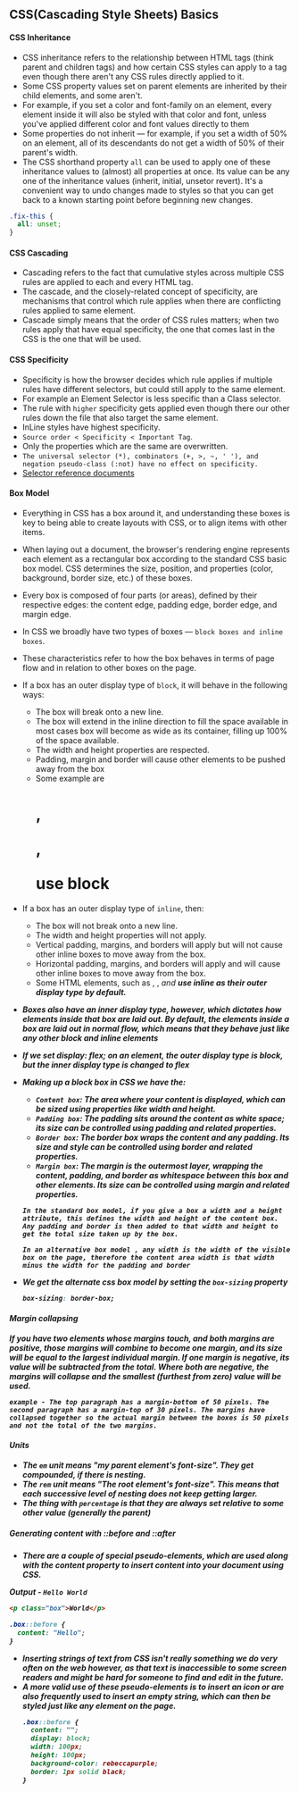 ## CSS(Cascading Style Sheets) Basics

#### CSS Inheritance

- CSS inheritance refers to the relationship between HTML tags (think parent and children tags) and how certain CSS styles can apply to a tag even though there aren't any CSS rules directly applied to it.
- Some CSS property values set on parent elements are inherited by their child elements, and some aren't.
- For example, if you set a color and font-family on an element, every element inside it will also be styled with that color and font, unless you've applied different color and font values directly to them
- Some properties do not inherit — for example, if you set a width of 50% on an element, all of its descendants do not get a width of 50% of their parent's width.
- The CSS shorthand property `all` can be used to apply one of these inheritance values to (almost) all properties at once. Its value can be any one of the inheritance values (inherit, initial, unsetor revert). It's a convenient way to undo changes made to styles so that you can get back to a known starting point before beginning new changes.

```css
.fix-this {
  all: unset;
}
```

#### CSS Cascading

- Cascading refers to the fact that cumulative styles across multiple CSS rules are applied to each and every HTML tag.
- The cascade, and the closely-related concept of specificity, are mechanisms that control which rule applies when there are conflicting rules applied to same element.
- Cascade simply means that the order of CSS rules matters; when two rules apply that have equal specificity, the one that comes last in the CSS is the one that will be used.

#### CSS Specificity

- Specificity is how the browser decides which rule applies if multiple rules have different selectors, but could still apply to the same element.
- For example an Element Selector is less specific than a Class selector.
- The rule with `higher` specificity gets applied even though there our other rules down the file that also target the same element.
- InLine styles have highest specificity.
- `Source order < Specificity < Important Tag`.
- Only the properties which are the same are overwritten.
- `The universal selector (*), combinators (+, >, ~, ' '), and negation pseudo-class (:not) have no effect on specificity.`
- [Selector reference documents](https://developer.mozilla.org/en-US/docs/Web/CSS/CSS_Selectors)

#### Box Model

- Everything in CSS has a box around it, and understanding these boxes is key to being able to create layouts with CSS, or to align items with other items.
- When laying out a document, the browser's rendering engine represents each element as a rectangular box according to the standard CSS basic box model. CSS determines the size, position, and properties (color, background, border size, etc.) of these boxes.
- Every box is composed of four parts (or areas), defined by their respective edges: the content edge, padding edge, border edge, and margin edge.
- In CSS we broadly have two types of boxes — `block boxes and inline boxes`.
- These characteristics refer to how the box behaves in terms of page flow and in relation to other boxes on the page.
- If a box has an outer display type of `block`, it will behave in the following ways:
  - The box will break onto a new line.
  - The box will extend in the inline direction to fill the space available in most cases box will become as wide as its container, filling up 100% of the space available.
  - The width and height properties are respected.
  - Padding, margin and border will cause other elements to be pushed away from the box
  - Some example are <h1>, <p>, <div> use block
- If a box has an outer display type of `inline`, then:
  - The box will not break onto a new line.
  - The width and height properties will not apply.
  - Vertical padding, margins, and borders will apply but will not cause other inline boxes to move away from the box.
  - Horizontal padding, margins, and borders will apply and will cause other inline boxes to move away from the box.
  - Some HTML elements, such as <a>, <span>, <em> and <strong> use inline as their outer display type by default.
- Boxes also have an inner display type, however, which dictates how elements inside that box are laid out. By default, the elements inside a box are laid out in normal flow, which means that they behave just like any other block and inline elements
- If we set display: flex; on an element, the outer display type is block, but the inner display type is changed to flex
- Making up a block box in CSS we have the:

  - `Content box`: The area where your content is displayed, which can be sized using properties like width and height.
  - `Padding box`: The padding sits around the content as white space; its size can be controlled using padding and related properties.
  - `Border box`: The border box wraps the content and any padding. Its size and style can be controlled using border and related properties.
  - `Margin box`: The margin is the outermost layer, wrapping the content, padding, and border as whitespace between this box and other elements. Its size can be controlled using margin and related properties.

  `In the standard box model, if you give a box a width and a height attribute, this defines the width and height of the content box. Any padding and border is then added to that width and height to get the total size taken up by the box.`

  `In an alternative box model , any width is the width of the visible box on the page, therefore the content area width is that width minus the width for the padding and border`

- We get the alternate css box model by setting the `box-sizing` property
  ```css
  box-sizing: border-box;
  ```

#### Margin collapsing

If you have two elements whose margins touch, and both margins are positive, those margins will combine to become one margin, and its size will be equal to the largest individual margin. If one margin is negative, its value will be subtracted from the total. Where both are negative, the margins will collapse and the smallest (furthest from zero) value will be used.

`example - The top paragraph has a margin-bottom of 50 pixels. The second paragraph has a margin-top of 30 pixels. The margins have collapsed together so the actual margin between the boxes is 50 pixels and not the total of the two margins.`

#### Units

- The `em` unit means "my parent element's font-size". They get compounded, if there is nesting.
- The `rem` unit means "The root element's font-size". This means that each successive level of nesting does not keep getting larger.
- The thing with `percentage` is that they are always set relative to some other value (generally the parent)

##### Generating content with ::before and ::after

- There are a couple of special pseudo-elements, which are used along with the content property to insert content into your document using CSS.

Output - `Hello World`

```html
<p class="box">World</p>
```

```css
.box::before {
  content: "Hello";
}
```

- Inserting strings of text from CSS isn't really something we do very often on the web however, as that text is inaccessible to some screen readers and might be hard for someone to find and edit in the future.
- A more valid use of these pseudo-elements is to insert an icon or are also frequently used to insert an empty string, which can then be styled just like any element on the page.
  ```css
  .box::before {
    content: "";
    display: block;
    width: 100px;
    height: 100px;
    background-color: rebeccapurple;
    border: 1px solid black;
  }
  ```
